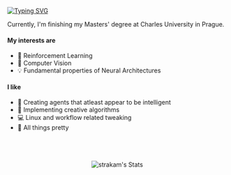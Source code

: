 [![Typing SVG](https://readme-typing-svg.demolab.com?font=Fira+Code&duration=2000&pause=1000&repeat=false&width=435&lines=Hi+%F0%9F%91%8B%2C+my+name+is+Matej)](https://git.io/typing-svg)

Currently, I'm finishing my Masters' degree at Charles University in Prague.

#### My interests are
- 🤖 Reinforcement Learning
- 👀 Computer Vision
- 💡 Fundamental properties of Neural Architectures
#### I like
- 🧠 Creating agents that atleast appear to be intelligent
- 🧩 Implementing creative algorithms
- 💻 Linux and workflow related tweaking
- 🤗 All things pretty

<div align="center" style="padding-top: 40px;"> 
  
  ![strakam's Stats](https://github-readme-stats.vercel.app/api?username=strakam&theme=ayu-mirage&show_icons=true&hide_border=false&count_private=true)
</div>

<!--
**strakam/strakam** is a ✨ _special_ ✨ repository because its `README.md` (this file) appears on your GitHub profile.

Here are some ideas to get you started:

- 🔭 I’m currently working on ...
- 🌱 I’m currently learning ...
- 👯 I’m looking to collaborate on ...
- 🤔 I’m looking for help with ...
- 💬 Ask me about ...
- 📫 How to reach me: ...
- 😄 Pronouns: ...
- ⚡ Fun fact: ...
-->
